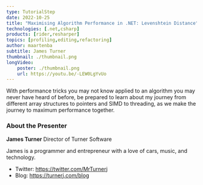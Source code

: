 ```yaml
---
type: TutorialStep
date: 2022-10-25
title: "Maximising Algorithm Performance in .NET: Levenshtein Distance"
technologies: [.net,csharp]
products: [rider,resharper]
topics: [profiling,editing,refactoring]
author: maartenba
subtitle: James Turner
thumbnail: ./thumbnail.png
longVideo:
    poster: ./thumbnail.png
    url: https://youtu.be/-LEW0LgYvUo
---
```


With performance tricks you may not know applied to an algorithm you may never have heard of before, be prepared to learn about my journey from different array structures to pointers and SIMD to threading, as we make the journey to maximum performance together.

### About the Presenter

**James Turner** Director of Turner Software

James is a programmer and entrepreneur with a love of cars, music, and technology.

* Twitter: https://twitter.com/MrTurnerj
* Blog: https://turnerj.com/blog